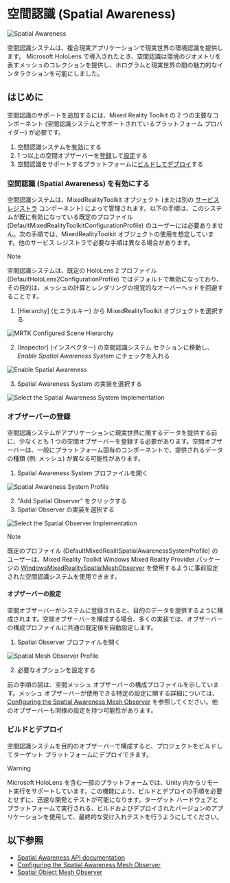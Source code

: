 # 空間認識 (Spatial Awareness)

![Spatial Awareness](../../Documentation/Images/SpatialAwareness/MRTK_SpatialAwareness_Main.png)

空間認識システムは、複合現実アプリケーションで現実世界の環境認識を提供します。 Microsoft HoloLens で導入されたとき、空間認識は環境のジオメトリを表すメッシュのコレクションを提供し、ホログラムと現実世界の間の魅力的なインタラクションを可能にしました。

## はじめに

空間認識のサポートを追加するには、Mixed Reality Toolkit の 2 つの主要なコンポーネント (空間認識システムとサポートされているプラットフォーム プロバイダー) が必要です。

1. 空間認識システムを[有効](#空間認識-spatial-awareness-を有効にする)にする
2. 1 つ以上の空間オブザーバーを[登録](#オブザーバーの登録)して[設定](#オブザーバーの設定)する
3. 空間認識をサポートするプラットフォームに[ビルドしてデプロイ](#ビルドとデプロイ)する

### 空間認識 (Spatial Awareness) を有効にする

空間認識システムは、MixedRealityToolkit オブジェクト (または別の [サービス レジストラ](xref:Microsoft.MixedReality.Toolkit.IMixedRealityServiceRegistrar) コンポーネント) によって管理されます。以下の手順は、このシステムが既に有効になっている既定のプロファイル (DefaultMixedRealityToolkitConfigurationProfile) のユーザーには必要ありません。次の手順では、MixedRealityToolkit オブジェクトの使用を想定しています。他のサービス レジストラで必要な手順は異なる場合があります。

> [!NOTE]
> 空間認識システムは、既定の HoloLens 2 プロファイル (DefaultHoloLens2ConfigurationProfile) ではデフォルトで無効になっており、その目的は、メッシュの計算とレンダリングの視覚的なオーバーヘッドを回避することです。

1. [Hierarchy] (ヒエラルキー) から MixedRealityToolkit オブジェクトを選択する

![MRTK Configured Scene Hierarchy](../../Documentation/Images/MRTK_ConfiguredHierarchy.png)

2. [Inspector] (インスペクター) の空間認識システム セクションに移動し、*Enable Spatial Awareness System* にチェックを入れる

![Enable Spatial Awareness](../../Documentation/Images/SpatialAwareness/MRTKConfig_SpatialAwareness.png)

3. Spatial Awareness System の実装を選択する

![Select the Spatial Awareness System Implementation](../../Documentation/Images/SpatialAwareness/SpatialAwarenessSelectSystemType.png)

### オブザーバーの登録

空間認識システムがアプリケーションに現実世界に関するデータを提供する前に、少なくとも 1 つの空間オブザーバーを登録する必要があります。空間オブザーバーは、一般にプラットフォーム固有のコンポーネントで、提供されるデータの種類 (例: メッシュ) が異なる可能性があります。

1. Spatial Awareness System プロファイルを開く

![Spatial Awareness System Profile](../../Documentation/Images/SpatialAwareness/SpatialAwarenessProfile.png)

2. "Add Spatial Observer" をクリックする
3. Spatial Observer の実装を選択する

![Select the Spatial Observer Implementation](../../Documentation/Images/SpatialAwareness/SpatialAwarenessSelectObserver.png)

> [!NOTE]
> 既定のプロファイル (DefaultMixedRealitSpatialAwarenessSystemProfile) のユーザーは、Mixed Reality Toolkit Windows Mixed Reality Provider パッケージの [WindowsMixedRealitySpatialMeshObserver](xref:Microsoft.MixedReality.Toolkit.WindowsMixedReality.SpatialAwareness.WindowsMixedRealitySpatialMeshObserver) を使用するように事前設定された空間認識システムを使用できます。

#### オブザーバーの設定

空間オブザーバーがシステムに登録されると、目的のデータを提供するように構成されます。空間オブザーバーを構成する場合、多くの実装では、オブザーバーの構成プロファイルに共通の既定値を自動設定します。

1. Spatial Observer プロファイルを開く

![Spatial Mesh Observer Profile](../../Documentation/Images/SpatialAwareness/SpatialAwarenessMeshObserverProfile.png)

2. 必要なオプションを設定する

前の手順の図は、空間メッシュ オブザーバーの構成プロファイルを示しています。メッシュ オブザーバーが使用できる特定の設定に関する詳細については、[Configuring the Spatial Awareness Mesh Observer](ConfiguringSpatialAwarenessMeshObserver.md) を参照してください。他のオブザーバーも同様の設定を持つ可能性があります。

### ビルドとデプロイ

空間認識システムを目的のオブザーバーで構成すると、プロジェクトをビルドしてターゲット プラットフォームにデプロイできます。

> [!WARNING]
> Microsoft HoloLens を含む一部のプラットフォームでは、Unity 内からリモート実行をサポートしています。この機能により、ビルドとデプロイの手順を必要とせずに、迅速な開発とテストが可能になります。ターゲット ハードウェアとプラットフォームで実行される、ビルドおよびデプロイされたバージョンのアプリケーションを使用して、最終的な受け入れテストを行うようにしてください。

## 以下参照

- [Spatial Awareness API documentation](xref:Microsoft.MixedReality.Toolkit.SpatialAwareness)
- [Configuring the Spatial Awareness Mesh Observer](ConfiguringSpatialAwarenessMeshObserver.md)
- [Spatial Object Mesh Observer](SpatialObjectMeshObserver.md)